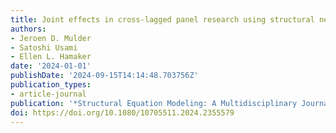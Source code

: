 ```yaml
---
title: Joint effects in cross-lagged panel research using structural nested mean models
authors:
- Jeroen D. Mulder
- Satoshi Usami
- Ellen L. Hamaker
date: '2024-01-01'
publishDate: '2024-09-15T14:14:48.703756Z'
publication_types:
- article-journal
publication: '*Structural Equation Modeling: A Multidisciplinary Journal*'
doi: https://doi.org/10.1080/10705511.2024.2355579
---
```

